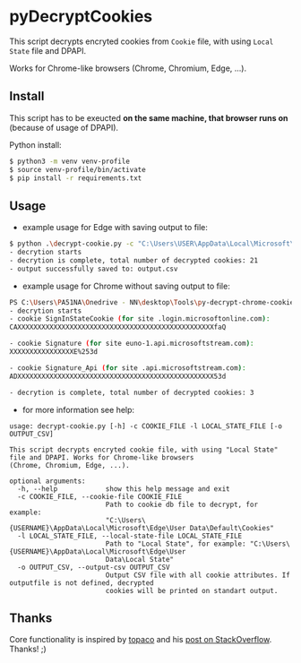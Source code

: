 # pyDecryptCookies
This script decrypts encryted cookies from `Cookie` file, with using `Local State` file and DPAPI. 

Works for Chrome-like browsers (Chrome, Chromium, Edge, ...).

## Install
This script has to be exeucted **on the same machine, that browser runs on** (because of usage of DPAPI).

Python install:
```bash
$ python3 -m venv venv-profile
$ source venv-profile/bin/activate
$ pip install -r requirements.txt
```

## Usage
- example usage for Edge with saving output to file:
```bash
$ python .\decrypt-cookie.py -c "C:\Users\USER\AppData\Local\Microsoft\Edge\User Data\Default\Cookies" -l "C:\Users\USER\AppData\Local\Microsoft\Edge\User Data\Local State" -o "output.csv"
- decrytion starts
- decrytion is complete, total number of decrypted cookies: 21
- output successfully saved to: output.csv
```
- example usage for Chrome without saving output to file:
```bash
PS C:\Users\PA51NA\Onedrive - NN\desktop\Tools\py-decrypt-chrome-cookies> python .\decrypt-cookie.py -c "C:\Users\USER\AppData\Local\Google\Chrome\User Data\Default\Cookies" -l "C:\Users\USER\AppData\Local\Google\Chrome\User Data\Local State"
- decrytion starts
- cookie SignInStateCookie (for site .login.microsoftonline.com):
CAXXXXXXXXXXXXXXXXXXXXXXXXXXXXXXXXXXXXXXXXXXXXXXXXXfaQ

- cookie Signature (for site euno-1.api.microsoftstream.com):
XXXXXXXXXXXXXXXXE%253d

- cookie Signature_Api (for site .api.microsoftstream.com):
ADXXXXXXXXXXXXXXXXXXXXXXXXXXXXXXXXXXXXXXXXXXXXXXXXX53d

- decrytion is complete, total number of decrypted cookies: 3
```
- for more information see help:
```
usage: decrypt-cookie.py [-h] -c COOKIE_FILE -l LOCAL_STATE_FILE [-o OUTPUT_CSV]

This script decrypts encryted cookie file, with using "Local State" file and DPAPI. Works for Chrome-like browsers
(Chrome, Chromium, Edge, ...).

optional arguments:
  -h, --help            show this help message and exit
  -c COOKIE_FILE, --cookie-file COOKIE_FILE
                        Path to cookie db file to decrypt, for example:
                        "C:\Users\{USERNAME}\AppData\Local\Microsoft\Edge\User Data\Default\Cookies"
  -l LOCAL_STATE_FILE, --local-state-file LOCAL_STATE_FILE
                        Path to "Local State", for example: "C:\Users\{USERNAME}\AppData\Local\Microsoft\Edge\User
                        Data\Local State"
  -o OUTPUT_CSV, --output-csv OUTPUT_CSV
                        Output CSV file with all cookie attributes. If outputfile is not defined, decrypted
                        cookies will be printed on standart output.
```

## Thanks
Core functionality is inspired by [topaco](https://stackoverflow.com/users/9014097/topaco) and his [post on StackOverflow](https://stackoverflow.com/questions/60416350/chrome-80-how-to-decode-cookies). Thanks! ;)

